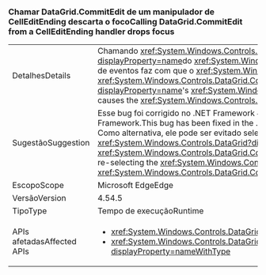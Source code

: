 ### <a name="calling-datagridcommitedit-from-a-celleditending-handler-drops-focus"></a><span data-ttu-id="06539-101">Chamar DataGrid.CommitEdit de um manipulador de CellEditEnding descarta o foco</span><span class="sxs-lookup"><span data-stu-id="06539-101">Calling DataGrid.CommitEdit from a CellEditEnding handler drops focus</span></span>

|   |   |
|---|---|
|<span data-ttu-id="06539-102">Detalhes</span><span class="sxs-lookup"><span data-stu-id="06539-102">Details</span></span>|<span data-ttu-id="06539-103">Chamando <xref:System.Windows.Controls.DataGrid.CommitEdit> de uma da <xref:System.Windows.Controls.DataGrid?displayProperty=name>do <xref:System.Windows.Controls.DataGrid.CellEditEnding?displayProperty=name> manipuladores de eventos faz com que o <xref:System.Windows.Controls.DataGrid?displayProperty=name> a perder o foco.</span><span class="sxs-lookup"><span data-stu-id="06539-103">Calling <xref:System.Windows.Controls.DataGrid.CommitEdit> from one of the <xref:System.Windows.Controls.DataGrid?displayProperty=name>'s <xref:System.Windows.Controls.DataGrid.CellEditEnding?displayProperty=name> event handlers causes the <xref:System.Windows.Controls.DataGrid?displayProperty=name> to lose focus.</span></span>|
|<span data-ttu-id="06539-104">Sugestão</span><span class="sxs-lookup"><span data-stu-id="06539-104">Suggestion</span></span>|<span data-ttu-id="06539-105">Esse bug foi corrigido no .NET Framework 4.5.2, portanto, ele pode ser evitado com a atualização do .NET Framework.</span><span class="sxs-lookup"><span data-stu-id="06539-105">This bug has been fixed in the .NET Framework 4.5.2, so it can be avoided by upgrading the .NET Framework.</span></span> <span data-ttu-id="06539-106">Como alternativa, ele pode ser evitado selecionando explicitamente novamente o <xref:System.Windows.Controls.DataGrid?displayProperty=name> depois de chamar <xref:System.Windows.Controls.DataGrid.CommitEdit?displayProperty=name>.</span><span class="sxs-lookup"><span data-stu-id="06539-106">Alternatively, it can be avoided by explicitly re-selecting the <xref:System.Windows.Controls.DataGrid?displayProperty=name> after calling <xref:System.Windows.Controls.DataGrid.CommitEdit?displayProperty=name>.</span></span>|
|<span data-ttu-id="06539-107">Escopo</span><span class="sxs-lookup"><span data-stu-id="06539-107">Scope</span></span>|<span data-ttu-id="06539-108">Microsoft Edge</span><span class="sxs-lookup"><span data-stu-id="06539-108">Edge</span></span>|
|<span data-ttu-id="06539-109">Versão</span><span class="sxs-lookup"><span data-stu-id="06539-109">Version</span></span>|<span data-ttu-id="06539-110">4.5</span><span class="sxs-lookup"><span data-stu-id="06539-110">4.5</span></span>|
|<span data-ttu-id="06539-111">Tipo</span><span class="sxs-lookup"><span data-stu-id="06539-111">Type</span></span>|<span data-ttu-id="06539-112">Tempo de execução</span><span class="sxs-lookup"><span data-stu-id="06539-112">Runtime</span></span>|
|<span data-ttu-id="06539-113">APIs afetadas</span><span class="sxs-lookup"><span data-stu-id="06539-113">Affected APIs</span></span>|<ul><li><xref:System.Windows.Controls.DataGrid.CommitEdit?displayProperty=nameWithType></li><li><xref:System.Windows.Controls.DataGrid.CommitEdit(System.Windows.Controls.DataGridEditingUnit,System.Boolean)?displayProperty=nameWithType></li></ul>|


